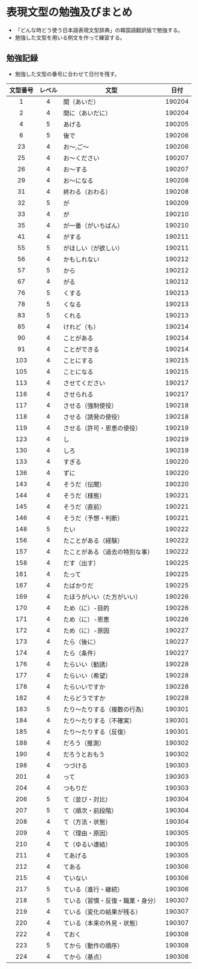 # 表現文型の勉強及びまとめ

- 「どんな時どう使う日本語表現文型辞典」の韓国語翻訳版で勉強する。
- 勉強した文型を用いる例文を作って練習する。

## 勉強記録

- 勉強した文型の番号に合わせて日付を残す。

 文型番号 | レベル | 文型             |  日付  
 :-----: | :----: | --------------- | :----: 
 1 | 4 | 間（あいだ） | 190204 
 2 | 4 | 間に（あいだに） | 190204 
 4 | 5 | あげる | 190205
 6 | 5 | 後で | 190206
 23 | 4 | お～,ご～ | 190206
 25 | 4 | お～ください | 190207
 26 | 4 | お～する | 190207
 29 | 4 | お～になる | 190208
 31 | 4 | 終わる（おわる） | 190208
 32 | 5 | が | 190209
 33 | 4 | が | 190210
 35 | 4 | が一番（がいちばん）| 190210
 41 | 4 | がする | 190211
 55 | 5 | がほしい（が欲しい） | 190211
 56 | 4 | かもしれない | 190212
 57 | 5 | から | 190212
 67 | 4 | がる | 190212
 76 | 5 | くする | 190213
 78 | 5 | くなる | 190213
 83 | 5 | くれる | 190213
 85 | 4 | けれど（も） | 190214
 90 | 4 | ことがある | 190214
 91 | 4 | ことができる | 190214
 103 | 4 | ことにする | 190215
 105 | 4 | ことになる | 190215
 113 | 4 | させてください | 190217
 116 | 4 | させられる | 190217
 117 | 4 | させる（強制使役） | 190218
 118 | 4 | させる（誘発の使役） | 190218
 119 | 4 | させる（許可・恩恵の使役） | 190219
 123 | 4 | し | 190219
 130 | 4 | しろ | 190219
 133 | 4 | すぎる | 190220
 136 | 4 | ずに | 190220
 143 | 4 | そうだ（伝聞） | 190220
 144 | 4 | そうだ（様態） | 190221
 145 | 4 | そうだ（直前） | 190221
 146 | 4 | そうだ（予想・判断） | 190221
 148 | 5 | たい | 190222
 156 | 4 | たことがある（経験） | 190222
 157 | 4 | たことがある（過去の特別な事） | 190222
 158 | 4 | だす（出す） | 190225
 161 | 4 | たって | 190225
 167 | 4 | たばかりだ | 190225
 169 | 4 | たほうがいい（た方がいい） | 190226
 170 | 4 | ため（に）-目的 | 190226
 171 | 4 | ため（に）-恩恵 | 190226
 172 | 4 | ため（に）-原因 | 190227
 173 | 4 | たら（後に） | 190227
 174 | 4 | たら（条件） | 190227
 176 | 4 | たらいい（勧誘） | 190228
 177 | 4 | たらいい（希望） | 190228
 178 | 4 | たらいいですか | 190228
 182 | 4 | たらどうですか | 190228
 183 | 5 | たり～たりする（複数の行為） | 190301
 184 | 4 | たり～たりする（不確実） | 190301
 185 | 4 | たり～たりする（反復） | 190301
 188 | 4 | だろう（推測） | 190302
 190 | 4 | だろうとおもう | 190302
 198 | 4 | つづける | 190303
 201 | 4 | って | 190303
 204 | 4 | つもりだ | 190303
 206 | 5 | て（並び・対比） | 190304
 207 | 5 | て（順次・前段階） | 190304
 208 | 4 | て（方法・状態） | 190304
 209 | 4 | て（理由・原因） | 190305
 210 | 4 | て（ゆるい連結） | 190305
 211 | 4 | てあげる | 190305
 212 | 4 | てある | 190306
 215 | 4 | ていない | 190306
 217 | 5 | ている（進行・継続） | 190306
 218 | 5 | ている（習慣・反復・職業・身分） | 190307
 219 | 4 | ている（変化の結果が残る） | 190307
 220 | 4 | ている（本来の外見・状態） | 190307
 222 | 4 | ておく | 190308
 223 | 5 | てから（動作の順序） | 190308
 224 | 4 | てから（基点） | 190308